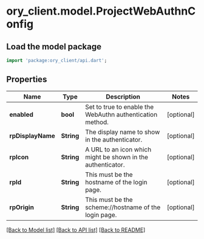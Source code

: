 # ory_client.model.ProjectWebAuthnConfig

## Load the model package
```dart
import 'package:ory_client/api.dart';
```

## Properties
Name | Type | Description | Notes
------------ | ------------- | ------------- | -------------
**enabled** | **bool** | Set to true to enable the WebAuthn authentication method. | [optional] 
**rpDisplayName** | **String** | The display name to show in the authenticator. | [optional] 
**rpIcon** | **String** | A URL to an icon which might be shown in the authenticator. | [optional] 
**rpId** | **String** | This must be the hostname of the login page. | [optional] 
**rpOrigin** | **String** | This must be the scheme://hostname of the login page. | [optional] 

[[Back to Model list]](../README.md#documentation-for-models) [[Back to API list]](../README.md#documentation-for-api-endpoints) [[Back to README]](../README.md)


